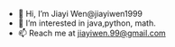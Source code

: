 - 👋 Hi, I’m Jiayi Wen@jiayiwen1999
- 👀 I’m interested in java,python, math. 
- 📫 Reach me at jiayiwen.99@gmail.com

<!---
jiayiwen1999/jiayiwen1999 is a ✨ special ✨ repository because its `README.md` (this file) appears on your GitHub profile.
You can click the Preview link to take a look at your changes.
--->
